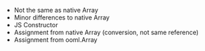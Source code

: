 - Not the same as native Array
- Minor differences to native Array
- JS Constructor
- Assignment from native Array (conversion, not same reference)
- Assignment from ooml.Array
